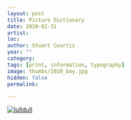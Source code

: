 ```yaml
---
layout: post
title: Picture Dictionary
date: 2020-02-31
artist: 
loc: 
author: Stuart Courtis
year: ""
category: 
tags: [print, information, typography]
image: thumbs/2020_boy.jpg
hidden: false
permalink:

---
```




<div class="post_image">
	<a href="{{ site.baseurl }}/images/posts/2020_boy/001.jpg" target="_blank">
	<img src="{{ site.baseurl }}/images/posts/2020_boy/001.jpg" alt="lulldull"></a>
</div>
